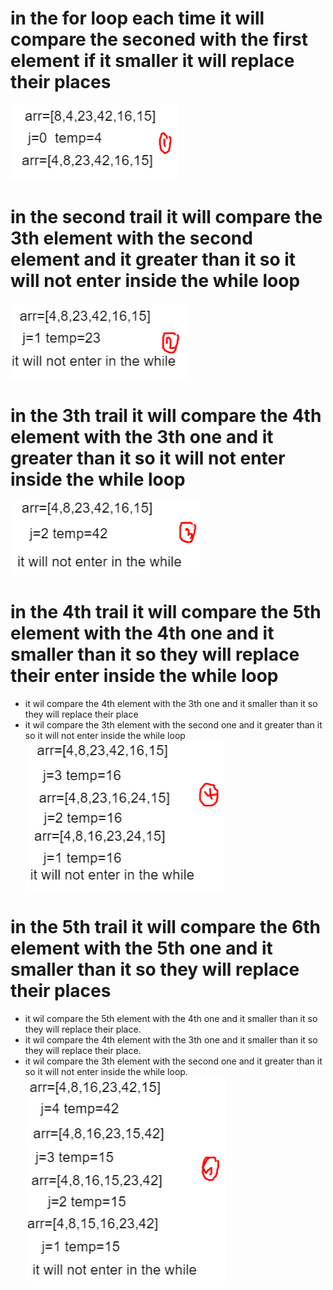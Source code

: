 # in the for loop each time it will compare the seconed with the first element if it smaller it will replace their places

![1](1.PNG)

# in the second trail it will compare the 3th element with the second element and it greater than it so it will not enter inside the while loop

![2](2.PNG)

# in the 3th trail it will compare the 4th element with the 3th one and it greater than it so it will not enter inside the while loop

![3](3.PNG)

# in the 4th trail it will compare the 5th element with the 4th one and it smaller than it so they will replace their enter inside the while loop
- it wil compare the 4th element with the 3th one and it smaller than it so they will replace their place
- it wil compare the 3th element with the second one and it greater than it so it will not enter inside the while loop
![4](4.PNG)

# in the 5th trail it will compare the 6th element with the 5th one and it smaller than it so they will replace their places 
- it wil compare the 5th element with the 4th one and it smaller than it so they will replace their place.
- it wil compare the 4th element with the 3th one and it smaller than it so they will replace their place.
- it wil compare the 3th element with the second one and it greater than it so it will not enter inside the while loop.
![5](5.PNG)
